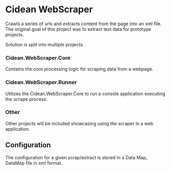 ﻿# Cidean WebScraper

Crawls a series of urls and extracts content from the page into an xml file.  The original goal of this project was to extract test data for prototype projects.  

Solution is split into multiple projects.
### Cidean.WebScraper.Core
Contains the core processing logic for scraping data from a webpage.

### Cidean.WebScraper.Runner
Utilizes the Cidean.WebScraper.Core to run a console application executing the scrape process.

### Other
Other projects will be included showcasing using the scraper in a web application.


## Configuration
The configuration for a given scrap/extract is stored in a Data Map, DataMap file in xml format.		